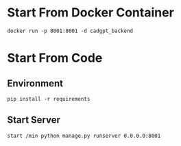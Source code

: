 
# Start From Docker Container
```
docker run -p 8001:8001 -d cadgpt_backend
```

# Start From Code
## Environment
```
pip install -r requirements
```

## Start Server
```
start /min python manage.py runserver 0.0.0.0:8001
```

